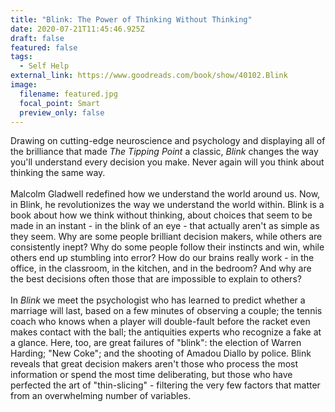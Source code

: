 ```yaml
---
title: "Blink: The Power of Thinking Without Thinking"
date: 2020-07-21T11:45:46.925Z
draft: false
featured: false
tags:
  - Self Help
external_link: https://www.goodreads.com/book/show/40102.Blink
image:
  filename: featured.jpg
  focal_point: Smart
  preview_only: false
---
```

Drawing on cutting-edge neuroscience and psychology and displaying all of the brilliance that made *The Tipping Point* a classic, *Blink* changes the way you'll understand every decision you make. Never again will you think about thinking the same way.\
\
Malcolm Gladwell redefined how we understand the world around us. Now, in Blink, he revolutionizes the way we understand the world within. Blink is a book about how we think without thinking, about choices that seem to be made in an instant - in the blink of an eye - that actually aren't as simple as they seem. Why are some people brilliant decision makers, while others are consistently inept? Why do some people follow their instincts and win, while others end up stumbling into error? How do our brains really work - in the office, in the classroom, in the kitchen, and in the bedroom? And why are the best decisions often those that are impossible to explain to others?\
\
In *Blink* we meet the psychologist who has learned to predict whether a marriage will last, based on a few minutes of observing a couple; the tennis coach who knows when a player will double-fault before the racket even makes contact with the ball; the antiquities experts who recognize a fake at a glance. Here, too, are great failures of "blink": the election of Warren Harding; "New Coke"; and the shooting of Amadou Diallo by police. Blink reveals that great decision makers aren't those who process the most information or spend the most time deliberating, but those who have perfected the art of "thin-slicing" - filtering the very few factors that matter from an overwhelming number of variables.